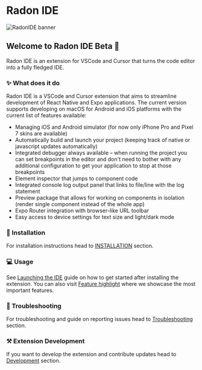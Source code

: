 # Radon IDE

![RadonIDE banner](https://github.com/user-attachments/assets/14fd4413-c518-4ead-915a-2020c4f4f981)

## Welcome to Radon IDE Beta 🎉

Radon IDE is an extension for VSCode and Cursor that turns the code editor into a fully fledged IDE.

### ✨ What does it do

Radon IDE is a VSCode and Cursor extension that aims to streamline development of React Native and Expo applications.
The current version supports developing on macOS for Android and iOS platforms with the current list of features available:

- Managing iOS and Android simulator (for now only iPhone Pro and Pixel 7 skins are available)
- Automatically build and launch your project (keeping track of native or javascript updates automatically)
- Integrated debugger always available – when running the project you can set breakpoints in the editor and don't need to bother with any additional configuration to get your application to stop at those breakpoints
- Element inspector that jumps to component code
- Integrated console log output panel that links to file/line with the log statement
- Preview package that allows for working on components in isolation (render single component instead of the whole app)
- Expo Router integration with browser-like URL toolbar
- Easy access to device settings for text size and light/dark mode

### 💽 Installation

For installation instructions head to [INSTALLATION](https://ide.swmansion.com/docs/getting-started/installation) section.

### 💻 Usage

See [Launching the IDE](https://ide.swmansion.com/docs/getting-started/launching) guide on how to get started after installing the extension. You can also visit [Feature highlight](https://ide.swmansion.com/docs/getting-started/feature-highlight) where we showcase the most important features.

### 🐛 Troubleshooting

For troubleshooting and guide on reporting issues head to [Troubleshooting](https://ide.swmansion.com/docs/guides/troubleshooting) section.

### ⚒️ Extension Development

If you want to develop the extension and contribute updates head to [Development](https://ide.swmansion.com/docs/guides/development) section.
